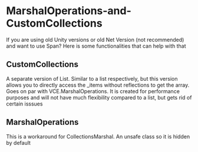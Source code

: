 # MarshalOperations-and-CustomCollections
If you are using old Unity versions or old Net Version (not recommended) and want to use Span? Here is some functionalities that can help with that

## CustomCollections
A separate version of List. Similar to a list respectively, but this version allows you to directly access the _items without 
reflections to get the array. Goes on par with VCE.MarshalOperations. It is created for performance purposes and will not
 have much flexibility compared to a list, but gets rid of certain isssues

## MarshalOperations
This is a workaround for CollectionsMarshal. An unsafe class so it is hidden by default
